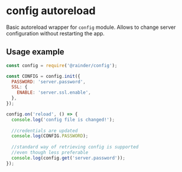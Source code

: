 # config autoreload

Basic autoreload wrapper for `config` module. Allows to change server configuration without restarting the app.

## Usage example
```js
const config = require('@rainder/config');

const CONFIG = config.init({
  PASSWORD: 'server.password',
  SSL: {
    ENABLE: 'server.ssl.enable',
  },
});

config.on('reload', () => {
  console.log('config file is changed!');
  
  //credentials are updated
  console.log(CONFIG.PASSWORD);
  
  //standard way of retrieving config is supported
  //even though less preferable
  console.log(config.get('server.password'));  
});

```
